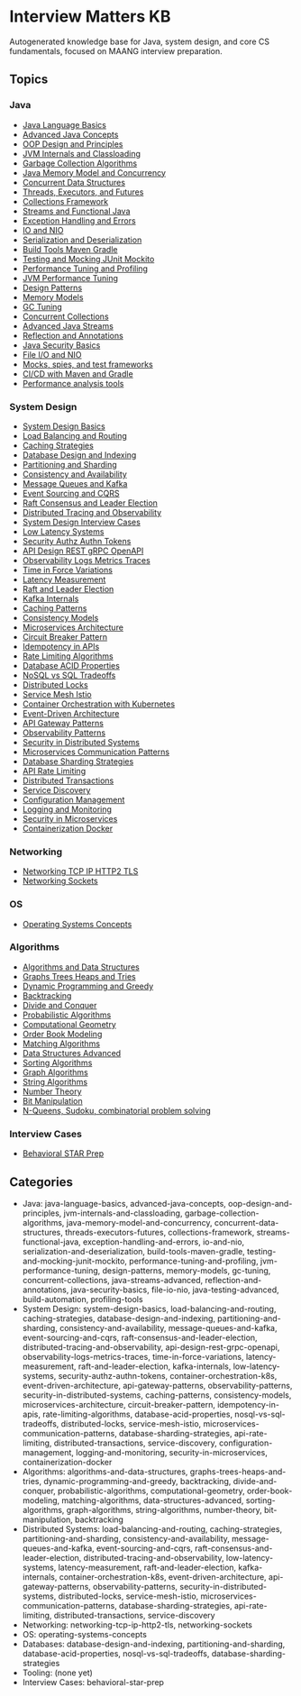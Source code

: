 # Interview Matters KB

Autogenerated knowledge base for Java, system design, and core CS fundamentals, focused on MAANG interview preparation.

## Topics

### Java
- [Java Language Basics](java/java-language-basics/README.md)
- [Advanced Java Concepts](java/advanced-java-concepts/README.md)
- [OOP Design and Principles](java/oop-design-and-principles/README.md)
- [JVM Internals and Classloading](java/jvm-internals-and-classloading/README.md)
- [Garbage Collection Algorithms](java/garbage-collection-algorithms/README.md)
- [Java Memory Model and Concurrency](java/java-memory-model-and-concurrency/README.md)
- [Concurrent Data Structures](java/concurrent-data-structures/README.md)
- [Threads, Executors, and Futures](java/threads-executors-futures/README.md)
- [Collections Framework](java/collections-framework/README.md)
- [Streams and Functional Java](java/streams-functional-java/README.md)
- [Exception Handling and Errors](java/exception-handling-and-errors/README.md)
- [IO and NIO](java/io-and-nio/README.md)
- [Serialization and Deserialization](java/serialization-and-deserialization/README.md)
- [Build Tools Maven Gradle](java/build-tools-maven-gradle/README.md)
- [Testing and Mocking JUnit Mockito](java/testing-and-mocking-junit-mockito/README.md)
- [Performance Tuning and Profiling](java/performance-tuning-and-profiling/README.md)
- [JVM Performance Tuning](java/jvm-performance-tuning/README.md)
- [Design Patterns](java/design-patterns/README.md)
- [Memory Models](java/memory-models/README.md)
- [GC Tuning](java/gc-tuning/README.md)
- [Concurrent Collections](java/concurrent-collections/README.md)
- [Advanced Java Streams](java/java-streams-advanced/README.md)
- [Reflection and Annotations](java/reflection-and-annotations/README.md)
- [Java Security Basics](java/java-security-basics/README.md)
- [File I/O and NIO](file-io-nio/README.md)
- [Mocks, spies, and test frameworks](java-testing-advanced/README.md)
- [CI/CD with Maven and Gradle](build-automation/README.md)
- [Performance analysis tools](profiling-tools/README.md)

### System Design
- [System Design Basics](system-design/system-design-basics/README.md)
- [Load Balancing and Routing](system-design/load-balancing-and-routing/README.md)
- [Caching Strategies](system-design/caching-strategies/README.md)
- [Database Design and Indexing](system-design/database-design-and-indexing/README.md)
- [Partitioning and Sharding](system-design/partitioning-and-sharding/README.md)
- [Consistency and Availability](system-design/consistency-and-availability/README.md)
- [Message Queues and Kafka](system-design/message-queues-and-kafka/README.md)
- [Event Sourcing and CQRS](system-design/event-sourcing-and-cqrs/README.md)
- [Raft Consensus and Leader Election](system-design/raft-consensus-and-leader-election/README.md)
- [Distributed Tracing and Observability](system-design/distributed-tracing-and-observability/README.md)
- [System Design Interview Cases](system-design/system-design-interview-cases/README.md)
- [Low Latency Systems](system-design/low-latency-systems/README.md)
- [Security Authz Authn Tokens](system-design/security-authz-authn-tokens/README.md)
- [API Design REST gRPC OpenAPI](system-design/api-design-rest-grpc-openapi/README.md)
- [Observability Logs Metrics Traces](system-design/observability-logs-metrics-traces/README.md)
- [Time in Force Variations](system-design/time-in-force-variations/README.md)
- [Latency Measurement](system-design/latency-measurement/README.md)
- [Raft and Leader Election](system-design/raft-and-leader-election/README.md)
- [Kafka Internals](system-design/kafka-internals/README.md)
- [Caching Patterns](system-design/caching-patterns/README.md)
- [Consistency Models](system-design/consistency-models/README.md)
- [Microservices Architecture](system-design/microservices-architecture/README.md)
- [Circuit Breaker Pattern](system-design/circuit-breaker-pattern/README.md)
- [Idempotency in APIs](system-design/idempotency-in-apis/README.md)
- [Rate Limiting Algorithms](system-design/rate-limiting-algorithms/README.md)
- [Database ACID Properties](system-design/database-acid-properties/README.md)
- [NoSQL vs SQL Tradeoffs](system-design/nosql-vs-sql-tradeoffs/README.md)
- [Distributed Locks](system-design/distributed-locks/README.md)
- [Service Mesh Istio](system-design/service-mesh-istio/README.md)
- [Container Orchestration with Kubernetes](system-design/container-orchestration-k8s/README.md)
- [Event-Driven Architecture](system-design/event-driven-architecture/README.md)
- [API Gateway Patterns](system-design/api-gateway-patterns/README.md)
- [Observability Patterns](system-design/observability-patterns/README.md)
- [Security in Distributed Systems](system-design/security-in-distributed-systems/README.md)
- [Microservices Communication Patterns](system-design/microservices-communication-patterns/README.md)
- [Database Sharding Strategies](system-design/database-sharding-strategies/README.md)
- [API Rate Limiting](system-design/api-rate-limiting/README.md)
- [Distributed Transactions](system-design/distributed-transactions/README.md)
- [Service Discovery](system-design/service-discovery/README.md)
- [Configuration Management](system-design/configuration-management/README.md)
- [Logging and Monitoring](system-design/logging-and-monitoring/README.md)
- [Security in Microservices](system-design/security-in-microservices/README.md)
- [Containerization Docker](system-design/containerization-docker/README.md)

### Networking
- [Networking TCP IP HTTP2 TLS](networking/networking-tcp-ip-http2-tls/README.md)
- [Networking Sockets](networking/networking-sockets/README.md)

### OS
- [Operating Systems Concepts](os/operating-systems-concepts/README.md)

### Algorithms
- [Algorithms and Data Structures](algorithms/algorithms-and-data-structures/README.md)
- [Graphs Trees Heaps and Tries](algorithms/graphs-trees-heaps-and-tries/README.md)
- [Dynamic Programming and Greedy](algorithms/dynamic-programming-and-greedy/README.md)
- [Backtracking](algorithms/backtracking/README.md)
- [Divide and Conquer](algorithms/divide-and-conquer/README.md)
- [Probabilistic Algorithms](algorithms/probabilistic-algorithms/README.md)
- [Computational Geometry](algorithms/computational-geometry/README.md)
- [Order Book Modeling](algorithms/order-book-modeling/README.md)
- [Matching Algorithms](algorithms/matching-algorithms/README.md)
- [Data Structures Advanced](algorithms/data-structures-advanced/README.md)
- [Sorting Algorithms](algorithms/sorting-algorithms/README.md)
- [Graph Algorithms](algorithms/graph-algorithms/README.md)
- [String Algorithms](algorithms/string-algorithms/README.md)
- [Number Theory](algorithms/number-theory/README.md)
- [Bit Manipulation](algorithms/bit-manipulation/README.md)
- [N-Queens, Sudoku, combinatorial problem solving](backtracking/README.md)

### Interview Cases
- [Behavioral STAR Prep](interview-cases/behavioral-star-prep/README.md)

## Categories

- Java: java-language-basics, advanced-java-concepts, oop-design-and-principles, jvm-internals-and-classloading, garbage-collection-algorithms, java-memory-model-and-concurrency, concurrent-data-structures, threads-executors-futures, collections-framework, streams-functional-java, exception-handling-and-errors, io-and-nio, serialization-and-deserialization, build-tools-maven-gradle, testing-and-mocking-junit-mockito, performance-tuning-and-profiling, jvm-performance-tuning, design-patterns, memory-models, gc-tuning, concurrent-collections, java-streams-advanced, reflection-and-annotations, java-security-basics, file-io-nio, java-testing-advanced, build-automation, profiling-tools
- System Design: system-design-basics, load-balancing-and-routing, caching-strategies, database-design-and-indexing, partitioning-and-sharding, consistency-and-availability, message-queues-and-kafka, event-sourcing-and-cqrs, raft-consensus-and-leader-election, distributed-tracing-and-observability, api-design-rest-grpc-openapi, observability-logs-metrics-traces, time-in-force-variations, latency-measurement, raft-and-leader-election, kafka-internals, low-latency-systems, security-authz-authn-tokens, container-orchestration-k8s, event-driven-architecture, api-gateway-patterns, observability-patterns, security-in-distributed-systems, caching-patterns, consistency-models, microservices-architecture, circuit-breaker-pattern, idempotency-in-apis, rate-limiting-algorithms, database-acid-properties, nosql-vs-sql-tradeoffs, distributed-locks, service-mesh-istio, microservices-communication-patterns, database-sharding-strategies, api-rate-limiting, distributed-transactions, service-discovery, configuration-management, logging-and-monitoring, security-in-microservices, containerization-docker
- Algorithms: algorithms-and-data-structures, graphs-trees-heaps-and-tries, dynamic-programming-and-greedy, backtracking, divide-and-conquer, probabilistic-algorithms, computational-geometry, order-book-modeling, matching-algorithms, data-structures-advanced, sorting-algorithms, graph-algorithms, string-algorithms, number-theory, bit-manipulation, backtracking
- Distributed Systems: load-balancing-and-routing, caching-strategies, partitioning-and-sharding, consistency-and-availability, message-queues-and-kafka, event-sourcing-and-cqrs, raft-consensus-and-leader-election, distributed-tracing-and-observability, low-latency-systems, latency-measurement, raft-and-leader-election, kafka-internals, container-orchestration-k8s, event-driven-architecture, api-gateway-patterns, observability-patterns, security-in-distributed-systems, distributed-locks, service-mesh-istio, microservices-communication-patterns, database-sharding-strategies, api-rate-limiting, distributed-transactions, service-discovery
- Networking: networking-tcp-ip-http2-tls, networking-sockets
- OS: operating-systems-concepts
- Databases: database-design-and-indexing, partitioning-and-sharding, database-acid-properties, nosql-vs-sql-tradeoffs, database-sharding-strategies
- Tooling: (none yet)
- Interview Cases: behavioral-star-prep
